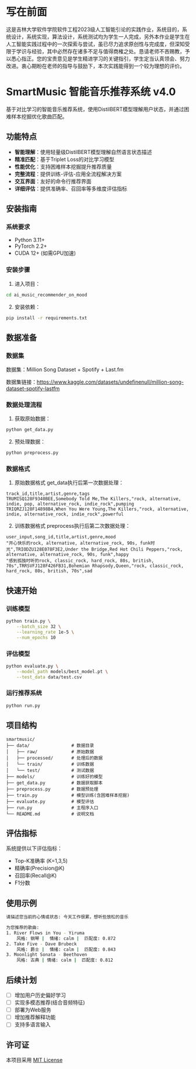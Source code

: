 # 写在前面
这是吉林大学软件学院软件工程2023级人工智能引论的实践作业，系统目的，系统设计，系统实现，算法设计，系统测试均为学生一人完成，另外本作业是学生在人工智能实践过程中的一次探索与尝试，虽已尽力追求原创性与完成度，但深知受限于学识与经验，其中必然存在诸多不足与值得商榷之处。恳请老师不吝赐教，予以悉心指正。您的宝贵意见是学生精进学习的关键指引，学生定当认真领会、努力改进。衷心期盼在老师的指导与鼓励下，本次实践能得到一个较为理想的评价。


# SmartMusic 智能音乐推荐系统 v4.0

基于对比学习的智能音乐推荐系统，使用DistilBERT模型理解用户状态，并通过困难样本挖掘优化歌曲匹配。

##  功能特点

-  **智能理解**：使用轻量级DistilBERT模型理解自然语言状态描述
-  **精准匹配**：基于Triplet Loss的对比学习模型
-  **性能优化**：支持困难样本挖掘提升推荐质量
-  **完整流程**：提供训练-评估-应用全流程解决方案
-  **交互界面**：友好的命令行推荐界面
-  **详细评估**：提供准确率、召回率等多维度评估指标

## 安装指南

### 系统要求
- Python 3.11+
- PyTorch 2.2+
- CUDA 12+ (如需GPU加速)

### 安装步骤
1. 进入项目：
```bash
cd ai_music_recommender_on_mood
```

2. 安装依赖：
```bash
pip install -r requirements.txt
```

##  数据准备

### 数据集
数据集：Million Song Dataset + Spotify + Last.fm

数据集链接：https://www.kaggle.com/datasets/undefinenull/million-song-dataset-spotify-lastfm

### 数据处理流程
1. 获取原始数据：
```bash
python get_data.py
```

2. 预处理数据：
```bash
python preprocess.py
```

### 数据格式
1. 原始数据格式 get_data执行后第一次数据处理：
```csv
track_id,title,artist,genre,tags
TRUMISQ128F9340BEE,Somebody Told Me,The Killers,"rock, alternative, indie, pop, alternative_rock, indie_rock",pumping
TRIQRZJ128F14898B4,When You Were Young,The Killers,"rock, alternative, indie, alternative_rock, indie_rock",powerful
```

2. 训练数据格式 preprocess执行后第二次数据处理：
```csv
user_input,song_id,title,artist,genre,mood
"开心快乐的rock, alternative, alternative_rock, 90s, funk时光",TRIODZU128E078F3E2,Under the Bridge,Red Hot Chili Peppers,"rock, alternative, alternative_rock, 90s, funk",happy
"感到孤独时听的rock, classic_rock, hard_rock, 80s, british, 70s",TRRSVFJ128F426FB31,Bohemian Rhapsody,Queen,"rock, classic_rock, hard_rock, 80s, british, 70s",sad
```

##  快速开始


### 训练模型
```bash
python train.py \
    --batch_size 32 \
    --learning_rate 1e-5 \
    --num_epochs 10
```

### 评估模型
```bash
python evaluate.py \
    --model_path models/best_model.pt \
    --test_data data/test.csv
```

### 运行推荐系统
```bash
python run.py
```

##  项目结构

```
smartmusic/
├── data/                # 数据目录
│   ├── raw/             # 原始数据
│   ├── processed/       # 处理后的数据
│   └── train/           # 训练数据
│   └── test/            # 测试数据
├── models/              # 训练好的模型
├── get_data.py          # 数据获取脚本
├── preprocess.py        # 数据预处理
├── train.py             # 模型训练(含困难样本挖掘)
├── evaluate.py          # 模型评估
├── run.py               # 主程序入口
└── README.md            # 说明文档
```

##  评估指标

系统提供以下评估指标：
- Top-K准确率 (K=1,3,5)
- 精确率(Precision@K)
- 召回率(Recall@K)
- F1分数

##  使用示例

```bash
请描述您当前的心情或状态: 今天工作很累，想听些放松的音乐

为您推荐的歌曲:
1. River Flows in You - Yiruma
    风格: 钢琴 |  情绪: calm |  匹配度: 0.872
2. Take Five - Dave Brubeck
    风格: 爵士 |  情绪: calm |  匹配度: 0.843
3. Moonlight Sonata - Beethoven
    风格: 古典 | 情绪: calm |  匹配度: 0.812
```

##  后续计划

- [ ] 增加用户历史偏好学习
- [ ] 实现多模态推荐(结合音频特征)
- [ ] 部署为Web服务
- [ ] 增加推荐解释功能
- [ ] 支持多语言输入

##  许可证

本项目采用 [MIT License](LICENSE)